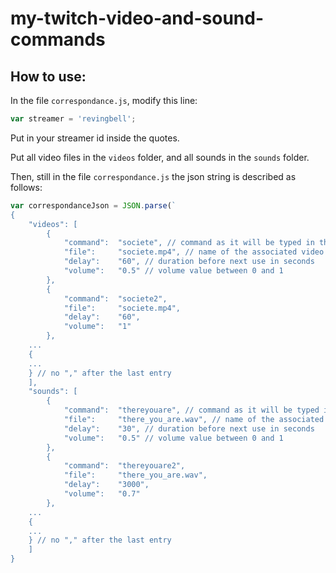 ﻿# my-twitch-video-and-sound-commands

## How to use:
In the file `correspondance.js`, modify this line:
```js
var streamer = 'revingbell';
```
Put in your streamer id inside the quotes.

Put all video files in the `videos` folder, and all sounds in the `sounds` folder.

Then, still in the file `correspondance.js` the json string is described as follows:
```js
var correspondanceJson = JSON.parse(`
{
	"videos": [
		{
			"command": 	"societe", // command as it will be typed in the chat
			"file":		"societe.mp4", // name of the associated video file you've put in the videos folder
			"delay": 	"60", // duration before next use in seconds
			"volume": 	"0.5" // volume value between 0 and 1
		},
		{
			"command": 	"societe2",
			"file":		"societe.mp4",
			"delay": 	"60",
			"volume": 	"1"
		},
    ...
    {
    ...
    } // no "," after the last entry
	],
	"sounds": [
		{
			"command": 	"thereyouare", // command as it will be typed in the chat
			"file": 	"there_you_are.wav", // name of the associated sound file you've put in the sounds folder
			"delay": 	"30", // duration before next use in seconds
			"volume": 	"0.5" // volume value between 0 and 1
		},    
		{
			"command": 	"thereyouare2",
			"file": 	"there_you_are.wav",
			"delay": 	"3000",
			"volume": 	"0.7"
		},
    ...
    {
    ...
    } // no "," after the last entry
	]
}
```
